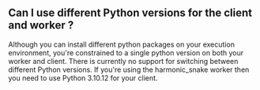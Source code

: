 ## Can I use different Python versions for the client and worker ?

Although you can install different python packages on your execution environment, you're constrained to a single python version on both your worker and client. There is currently no support for switching between different Python versions. If you're using the harmonic_snake worker then you need to use Python 3.10.12 for your client. 
